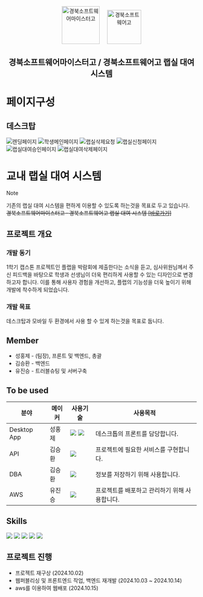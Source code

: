 <div align="center">
  <a href="http://school.gyo6.net/gbsw"><img src="https://raw.github.com/GBSWHS/CI-Signature/main/symbol/symbol-new-only.png" alt="경북소프트웨어마이스터고" width="100" /></a> &nbsp; &nbsp; 
  <a href="http://school.gyo6.net/gbsw"><img src="https://raw.github.com/GBSWHS/CI-Signature/main/symbol/symbol-only.png" alt="경북소프트웨어고" width="90" /></a>

  ## 경북소프트웨어마이스터고 / 경북소프트웨어고 랩실 대여 시스템 
</div>

# 페이지구성 
## 데스크탑
![렌딩페이지](https://github.com/user-attachments/assets/b63cfdda-187b-485e-99d5-e78c49ea86e1)
![학생메인페이지](https://github.com/user-attachments/assets/d13d6cc8-2782-42ac-8d3c-d2ca7ebb7552)
![랩실삭제요청](https://github.com/user-attachments/assets/80d11d2d-3d69-463a-b489-ed62102b2718)
![랩실신청페이지](https://github.com/user-attachments/assets/33af040b-4819-4126-b1a8-e581d9af1b16)
![랩실대여승인페이지](https://github.com/user-attachments/assets/62ffd136-9450-4902-aa6d-eb22d7457e81)
![랩실대여삭제페이지](https://github.com/user-attachments/assets/9451e9ea-df1f-4fde-b236-ef7f5b375aa2)

# 교내 랩실 대여 시스템
> [!note]
> 기존의 랩실 대여 시스템을 편하게 이용할 수 있도록 하는것을 목표로 두고 있습니다. </br>
> ~~경북소프트웨어마이스터고 · 경북소프트웨어고 랩실 대여 시스템 [[바로가기]](http://plab.s3-website.ap-northeast-2.amazonaws.com/)~~

## 프로젝트 개요

### 개발 동기
1학기 캡스톤 프로젝트인 플랩을 박람회에 제출한다는 소식을 듣고, 심사위원님께서 주신 피드백을 바탕으로 학생과 선생님이 더욱 편리하게 사용할 수 있는 디자인으로 변경하고자 합니다. 이를 통해 사용자 경험을 개선하고, 플랩의 기능성을 더욱 높이기 위해 개발에 착수하게 되었습니다.

### 개발 목표
데스크탑과 모바일 두 환경에서 사용 할 수 있게 하는것을 목표로 둡니다.

## Member
* 성홍제 - (팀장), 프론트 및 백엔드, 총괄
* 김승환 - 백엔드
* 유진승 - 트러블슈팅 및 서버구축

## To be used

| 분야 | 메이커 | 사용기술 | 사용목적 |
| ------------- | ---------------------- | -------------------------- | ---------------- |
| Desktop App | 성홍제 |<img src="https://img.shields.io/badge/React-61DAFB?style=flat-square&logo=React&logoColor=white"/> <img src="https://img.shields.io/badge/Vite-646CFF?style=flat-square&logo=Vite&logoColor=white"/>  | 데스크톱의 프론트를 담당합니다. |
| API | 김승환 |  <a href="https://nestjs.com/"><img src="https://img.shields.io/badge/NestJS-E0234E?style=flat-square&logo=NestJS&logoColor=white"/></a>| 프로젝트에 필요한 서비스를 구현합니다. |
| DBA | 김승환 | <a href="https://www.postgressql.com/"><img src="https://img.shields.io/badge/PostgresSQL-4479A1?style=flat-square&logo=MySql&logoColor=white"/></a> | 정보를 저장하기 위해 사용합니다. |
| AWS | 유진승 | <img src="https://img.shields.io/badge/aws-232F3E?style=flat-square&logo=amazonwebservices&logoColor=white"/> | 프로젝트를 배포하고 관리하기 위해 사용합니다. |

## Skills
<a href=""><img src="https://img.shields.io/badge/React-61DAFB?style=for-the-badge&logo=React&logoColor=white"/></a>
<a href="https://nodejs.org/en/"><img src="https://img.shields.io/badge/Node.js-339933?style=for-the-badge&logo=Node.js&logoColor=white"/></a>
<a href="https://www.typescriptlang.org/"><img src="https://img.shields.io/badge/TypeScript-3178C6?style=for-the-badge&logo=TypeScript&logoColor=white"/></a>
<a href="https://nestjs.com/"><img src="https://img.shields.io/badge/NestJS-E0234E?style=for-the-badge&logo=NestJS&logoColor=white"/></a>
<a href="https://www.mysql.com/"><img src="https://img.shields.io/badge/MySql-4479A1?style=for-the-badge&logo=MySql&logoColor=white"/></a>

## 프로젝트 진행
* 프로젝트 재구상 (2024.10.02)
* 웹퍼블리싱 및 프론트엔드 작업, 백엔드 재개발 (2024.10.03 ~ 2024.10.14)
* aws를 이용하여 웹배포 (2024.10.15)

